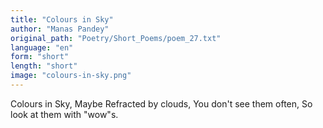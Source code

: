 ```yaml
---
title: "Colours in Sky"
author: "Manas Pandey"
original_path: "Poetry/Short_Poems/poem_27.txt"
language: "en"
form: "short"
length: "short"
image: "colours-in-sky.png"
---
```

Colours in Sky,
Maybe Refracted by clouds,
You don't see them often,
So look at them with "wow"s.